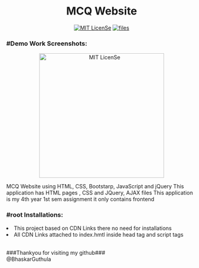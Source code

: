 <h1 align="center">MCQ Website</h1>
<p align="center">
<a href="LICENSE"><img src="https://img.shields.io/badge/License-MIT-blue.svg" alt="MIT LicenSe"></a>
<a href="[LICENSE](https://github.com/Shisui-Genjutsu/MCQ-Website-JQuery)"><img src="https://img.shields.io/github/directory-file-count/Shisui-Genjutsu/MCQ-Website-JQuery" alt="files"></a>
</p>

<h3>#Demo Work Screenshots:</h3>
<p align="center">
<img width="330" src="https://user-images.githubusercontent.com/112178680/230700688-abe8bd65-74ea-4285-85a9-4ba403a0e74b.png" alt="MIT LicenSe">
</p>

<p>
MCQ Website using HTML, CSS, Bootstarp, JavaScript and jQuery
This application has HTML pages , CSS and JQuery, AJAX files
This application is my 4th year 1st sem assignment it only contains frontend
</p>

<h3>#root Installations:</h3>
<li>This project based on CDN Links there no need for installations</li>
<li>All CDN Links attached to index.hmtl inside head tag and script tags</li>
  
<br/>###Thankyou for visiting my github###<br/>
@BhaskarGuthula
